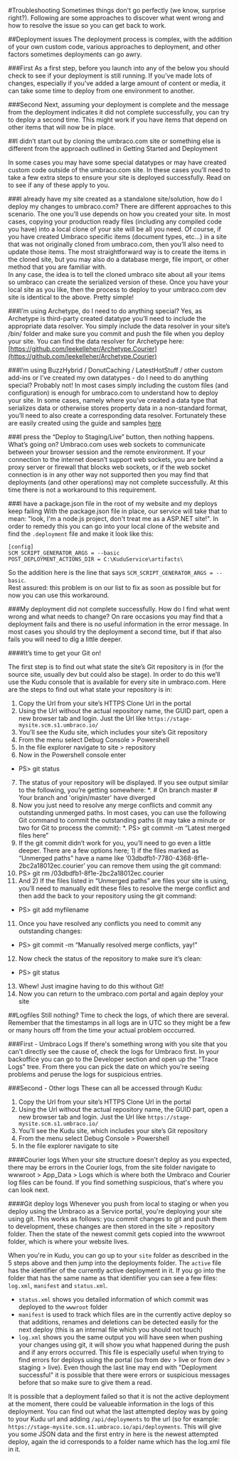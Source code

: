#Troubleshooting
Sometimes things don't go perfectly (we know, surprise right?).  Following are some approaches to discover what went wrong and how to resolve the issue so you can get back to work.  

##Deployment issues
The deployment process is complex, with the addition of your own custom code, various approaches to deployment, and other factors sometimes deployments can go awry.

###First
As a first step, before you launch into any of the below you should check to see if your deployment is still running.  If you've made lots of changes, especially if you've added a large amount of content or media, it can take some time to deploy from one environment to another.

###Second
Next, assuming your deployment is complete and the message from the deployment indicates it did not complete successfully, you can try to deploy a second time.  This might work if you have items that depend on other items that will now be in place.

##I didn’t start out by cloning the umbraco.com site or something else is different from the approach outlined in Getting Started and Deployment

In some cases you may have some special datatypes or may have created custom code outside of the umbraco.com site.  In these cases you’ll need to take a few extra steps to ensure your site is deployed successfully.  Read on to see if any of these apply to you.

###I already have my site created as a standalone site/solution, how do I deploy my changes to umbraco.com?
There are different approaches to this scenario.  The one you’ll use depends on how you created your site.  In most cases, copying your production ready files (including any compiled code you have) into a local clone of your site will be all you need.  Of course, if you have created Umbraco specific items (document types, etc...) in a site that was not originally cloned from umbraco.com, then you’ll also need to update those items.  The most straightforward way is to create the items in the cloned site, but you may also do a database merge, file import, or other method that you are familiar with.  
In any case, the idea is to tell the cloned umbraco site about all your items so umbraco can create the serialized version of these.
Once you have your local site as you like, then the process to deploy to your umbraco.com dev site is identical to the above.  Pretty simple!

###I’m using Archetype, do I need to do anything special?
Yes, as Archetype is third-party created datatype you’ll need to include the appropriate data resolver.  You simply include the data resolver in your site’s /bin/ folder and make sure you commit and push the file when you deploy your site.  You can find the data resolver for Archetype here:  [https://github.com/leekelleher/Archetype.Courier](https://github.com/leekelleher/Archetype.Courier)

###I’m using BuzzHybrid / DonutCaching / LatestHotStuff / other custom add-ins or I’ve created my own datatypes - do I need to do anything special?
Probably not!  In most cases simply including the custom files (and configuration) is enough for umbraco.com to understand how to deploy your site.  In some cases, namely where you’ve created a data type that serializes data or otherwise stores property data in a non-standard format, you’ll need to also create a corresponding data resolver.  Fortunately these are easily created using the guide and samples [here](https://github.com/umbraco/Courier/blob/master/Documentation/Developer%20Documentation/Data%20Resolvers.md)

###I press the “Deploy to Staging/Live” button, then nothing happens.  What’s going on?
Umbraco.com uses web sockets to communicate between your browser session and the remote environment.  If your connection to the internet doesn’t support web sockets, you are behind a proxy server or firewall that blocks web sockets, or if the web socket connection is in any other way not supported then you may find that deployments (and other operations) may not complete successfully.  At this time there is not a workaround to this requirement.

###I have a package.json file in the root of my website and my deploys keep failing
With the package.json file in place, our service will take that to mean: "look, I'm a node.js project, don't treat me as a ASP.NET site!". In order to remedy this you can go into your local clone of the website and find the `.deployment` file and make it look like this: 
```
[config]
SCM_SCRIPT_GENERATOR_ARGS = --basic
POST_DEPLOYMENT_ACTIONS_DIR = C:\KuduService\artifacts\
```
So the addition here is the line that says `SCM_SCRIPT_GENERATOR_ARGS = --basic`.   
Rest assured: this problem is on our list to fix as soon as possible but for now you can use this workaround.

###My deployment did not complete successfully.  How do I find what went wrong and what needs to change?
On rare occasions you may find that a deployment fails and there is no useful information in the error message.  In most cases you should try the deployment a second time, but if that also fails you will need to dig a little deeper.

####It’s time to get your Git on!  

The first step is to find out what state the site’s Git repository is in (for the source site, usually dev but could also be stage).  In order to do this we’ll use the Kudu console that is available for every site in umbraco.com.  Here are the steps to find out what state your repository is in:

1. Copy the Url from your site’s HTTPS Clone Url in the portal
2. Using the Url without the actual repository name, the GUID part, open a new browser tab and login.  Just the Url like `https://stage-mysite.scm.s1.umbraco.io/`
3. You’ll see the Kudu site, which includes your site’s Git repository
4. From the menu select Debug Console > Powershell
5. In the file explorer navigate to site > repository
6. Now in the Powershell console enter
  * PS> git status 
7. The status of your repository will be displayed.  If you see output similar to the following, you’re getting somewhere:
  *. # On branch master  # Your branch and 'origin/master' have diverged
8. Now you just need to resolve any merge conflicts and commit any outstanding unmerged paths.  In most cases, you can use the following Git command to commit the outstanding paths (it may take a minute or two for Git to process the commit):
  *. PS> git commit -m “Latest merged files here”
9. If the git commit didn’t work for you, you’ll need to go even a little deeper.  There are a few options here; 1) if the files marked as “Unmerged paths” have a name like ‘03dbdfb1-7780-4368-8f1e-2bc2a18012ec.courier’ you can remove them using the git command:
  1. PS> git rm <full path from console>/03dbdfb1-8f1e-2bc2a18012ec.courier
10. And 2) If the files listed in “Unmerged paths” are files your site is using, you’ll need to manually edit these files to resolve the merge conflict and then add the back to your repository using the git command:
  * PS> git add myfilename
11. Once you have resolved any conflicts you need to commit any outstanding changes:
  * PS> git commit -m “Manually resolved merge conflicts, yay!”
12. Now check the status of the repository to make sure it’s clean:
  * PS> git status
13. Whew!  Just imagine having to do this without Git!
14. Now you can return to the umbraco.com portal and again deploy your site

##Logfiles
Still nothing? Time to check the logs, of which there are several. Remember that the timestamps in all logs are in UTC so they might be a few or many hours off from the time your actual problem occcurred. 

###First - Umbraco Logs
If there's something wrong with you site that you can't directly see the cause of, check the logs for Umbraco first. In your backoffice you can go to the Developer section and open up the "Trace Logs" tree. From there you can pick the date on which you're seeing problems and peruse the logs for suspicious entries.

###Second - Other logs 
These can all be accessed through Kudu:
1. Copy the Url from your site’s HTTPS Clone Url in the portal
2. Using the Url without the actual repository name, the GUID part, open a new browser tab and login.  Just the Url like `https://stage-mysite.scm.s1.umbraco.io/`
3. You’ll see the Kudu site, which includes your site’s Git repository
4. From the menu select Debug Console > Powershell
5. In the file explorer navigate to site

####Courier logs
When your site structure doesn't deploy as you expected, there may be errors in the Courier logs, from the site folder navigate to wwwroot > App_Data > Logs which is where both the Umbraco and Courier log files can be found. If you find something suspicious, that's where you can look next.

####Git deploy logs
Whenever you push from local to staging or when you deploy using the Umbraco as a Service portal, you're deploying your site using git. This works as follows: you commit changes to git and push them to development, these changes are then stored in the site > repository folder. Then the state of the newest commit gets copied into the wwwroot folder, which is where your website lives.

When you're in Kudu, you can go up to your `site` folder as described in the 5 steps above and then jump into the deployments folder. The `active` file has the identifier of the currently active deployment in it. If you go into the folder that has the same name as that identifier you can see a few files: `log.xml`, `manifest` and `status.xml`.
- `status.xml` shows you detailed information of which commit was deployed to the `wwwroot` folder
- `manifest` is used to track which files are in the currently active deploy so that additions, renames and deletions can be detected easily for the next deploy (this is an internal file which you should not touch)
- `log.xml` shows you the same output you will have seen when pushing your changes using git, it will show you what happened during the push and if any errors occurred. This file is especially useful when trying to find errors for deploys using the portal (so from dev > live or from dev > staging > live). Even though the last line may end with "Deployment successful" it is possible that there were errors or suspicious messages before that so make sure to give them a read.

It is possible that a deployment failed so that it is not the active deployment at the moment, there could be valueable information in the logs of this deployment. You can find out what the last attempted deploy was by going to your Kudu url and adding `/api/deployments` to the url (so for example: `https://stage-mysite.scm.s1.umbraco.io/api/deployments`. This will give you some JSON data and the first entry in here is the newest attempted deploy, again the id corresponds to a folder name which has the log.xml file in it.
